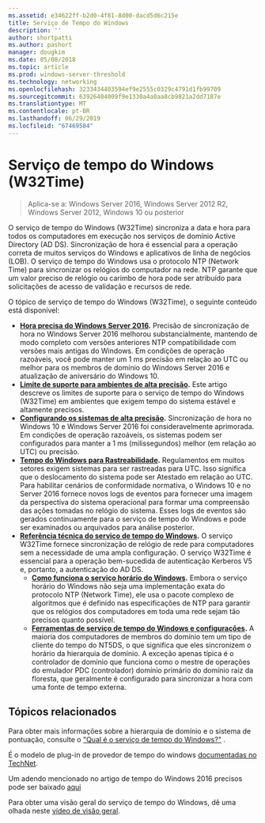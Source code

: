 ```yaml
---
ms.assetid: e34622ff-b2d0-4f81-8d00-dacd5d6c215e
title: Serviço de Tempo do Windows
description: ''
author: shortpatti
ms.author: pashort
manager: dougkim
ms.date: 05/08/2018
ms.topic: article
ms.prod: windows-server-threshold
ms.technology: networking
ms.openlocfilehash: 3233434403594ef9e2555c0329c4791d1fb99709
ms.sourcegitcommit: 63926404009f9e1330a4a0aa8cb9821a2dd7187e
ms.translationtype: MT
ms.contentlocale: pt-BR
ms.lasthandoff: 06/29/2019
ms.locfileid: "67469584"
---
```

# <a name="windows-time-service-w32time"></a>Serviço de tempo do Windows (W32Time)

>Aplica-se a: Windows Server 2016, Windows Server 2012 R2, Windows Server 2012, Windows 10 ou posterior

O serviço de tempo do Windows (W32Time) sincroniza a data e hora para todos os computadores em execução nos serviços de domínio Active Directory (AD DS). Sincronização de hora é essencial para a operação correta de muitos serviços do Windows e aplicativos de linha de negócios (LOB). O serviço de tempo do Windows usa o protocolo NTP (Network Time) para sincronizar os relógios do computador na rede. NTP garante que um valor preciso de relógio ou carimbo de hora pode ser atribuído para solicitações de acesso de validação e recursos de rede.

O tópico de serviço de tempo do Windows (W32Time), o seguinte conteúdo está disponível:
- **[Hora precisa do Windows Server 2016](accurate-time.md).** Precisão de sincronização de hora no Windows Server 2016 melhorou substancialmente, mantendo de modo completo com versões anteriores NTP compatibilidade com versões mais antigas do Windows. Em condições de operação razoáveis, você pode manter um 1 ms precisão em relação ao UTC ou melhor para os membros de domínio do Windows Server 2016 e atualização de aniversário do Windows 10.
- **[Limite de suporte para ambientes de alta precisão](support-boundary.md).** Este artigo descreve os limites de suporte para o serviço de tempo do Windows (W32Time) em ambientes que exigem tempo do sistema estável e altamente precisos.
- **[Configurando os sistemas de alta precisão](configuring-systems-for-high-accuracy.md).** Sincronização de hora no Windows 10 e Windows Server 2016 foi consideravelmente aprimorada.  Em condições de operação razoáveis, os sistemas podem ser configurados para manter a 1 ms (milissegundos) melhor (em relação ao UTC) ou precisão.
- **[Tempo do Windows para Rastreabilidade](windows-time-for-traceability.md).** Regulamentos em muitos setores exigem sistemas para ser rastreadas para UTC.  Isso significa que o deslocamento do sistema pode ser Atestado em relação ao UTC.  Para habilitar cenários de conformidade normativa, o Windows 10 e no Server 2016 fornece novos logs de eventos para fornecer uma imagem da perspectiva do sistema operacional para formar uma compreensão das ações tomadas no relógio do sistema.  Esses logs de eventos são gerados continuamente para o serviço de tempo do Windows e pode ser examinados ou arquivados para análise posterior.
- **[Referência técnica do serviço de tempo do Windows](windows-time-service-tech-ref.md).** O serviço W32Time fornece sincronização de relógio de rede para computadores sem a necessidade de uma ampla configuração. O serviço W32Time é essencial para a operação bem-sucedida de autenticação Kerberos V5 e, portanto, a autenticação do AD DS.
    - **[Como funciona o serviço horário do Windows](How-the-Windows-Time-Service-Works.md).** Embora o serviço horário do Windows não seja uma implementação exata do protocolo NTP (Network Time), ele usa o pacote complexo de algoritmos que é definido nas especificações de NTP para garantir que os relógios dos computadores em toda uma rede sejam tão precisos quanto possível.
    - **[Ferramentas de serviço de tempo do Windows e configurações](Windows-Time-Service-Tools-and-Settings.md).** A maioria dos computadores de membros do domínio tem um tipo de cliente do tempo do NT5DS, o que significa que eles sincronizem o horário da hierarquia de domínio. A exceção apenas típica é o controlador de domínio que funciona como o mestre de operações do emulador PDC (controlador) domínio primário do domínio raiz da floresta, que geralmente é configurado para sincronizar a hora com uma fonte de tempo externa.


## <a name="related-topics"></a>Tópicos relacionados
Para obter mais informações sobre a hierarquia de domínio e o sistema de pontuação, consulte o ["Qual é o serviço de tempo do Windows?"](https://blogs.msdn.microsoft.com/w32time/2007/07/07/what-is-windows-time-service/) .

É o modelo de plug-in de provedor de tempo do windows [documentadas no TechNet](https://msdn.microsoft.com/library/windows/desktop/ms725475%28v=vs.85%29.aspx).

Um adendo mencionado no artigo de tempo do Windows 2016 precisos pode ser baixado [aqui](https://windocs.blob.core.windows.net/windocs/WindowsTimeSyncAccuracy_Addendum.pdf)

Para obter uma visão geral do serviço de tempo do Windows, dê uma olhada neste [vídeo de visão geral](https://aka.ms/WS2016TimeVideo).
